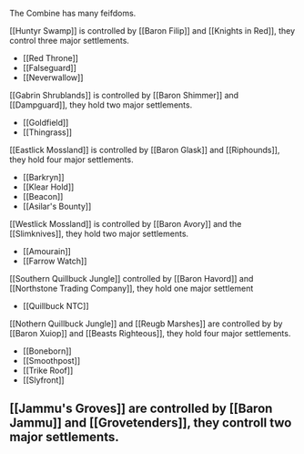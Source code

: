 The Combine has many feifdoms.

[[Huntyr Swamp]] is controlled by [[Baron Filip]] and [[Knights in Red]], they control three major settlements.
- [[Red Throne]]
- [[Falseguard]]
- [[Neverwallow]]

[[Gabrin Shrublands]] is controlled by [[Baron Shimmer]] and [[Dampguard]], they hold two major settlements.
- [[Goldfield]]
- [[Thingrass]]

[[Eastlick Mossland]] is controlled by [[Baron Glask]] and [[Riphounds]], they hold four major settlements.
- [[Barkryn]]
- [[Klear Hold]]
- [[Beacon]]
- [[Asilar's Bounty]]

[[Westlick Mossland]] is controlled by [[Baron Avory]] and the [[Slimknives]], they hold two major settlements.
- [[Amourain]]
- [[Farrow Watch]]

[[Southern Quillbuck Jungle]] controlled by [[Baron Havord]] and [[Northstone Trading Company]], they hold one major settlement
- [[Quillbuck NTC]]

[[Nothern Quillbuck Jungle]] and [[Reugb Marshes]] are controlled by by [[Baron Xuiop]] and [[Beasts Righteous]], they hold four major settlements.
- [[Boneborn]]
- [[Smoothpost]]
- [[Trike Roof]]
- [[Slyfront]]

[[Jammu's Groves]] are controlled by [[Baron Jammu]] and [[Grovetenders]], they controll two major settlements.
- 